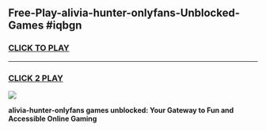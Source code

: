 
## Free-Play-alivia-hunter-onlyfans-Unblocked-Games #iqbgn
<h3>
<a href="https://news.freeplayer.one?title=alivia-hunter-onlyfans&ref=8M">CLICK TO PLAY</a></h3>
<hr>

<h3>
<a href="https://news.freeplayer.one?title=alivia-hunter-onlyfans&ref=8M">CLICK 2 PLAY</a>
  
</h3>

<a href="https://news.freeplayer.one?title=alivia-hunter-onlyfans&ref=8M"><img src="https://clearcache.store/games.png"></a>


**alivia-hunter-onlyfans games unblocked: Your Gateway to Fun and Accessible Online Gaming**
